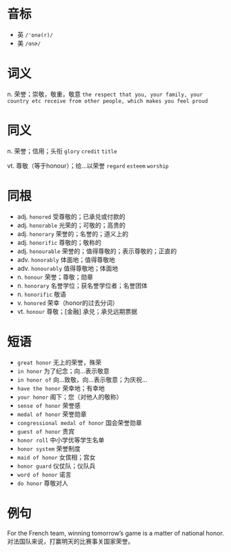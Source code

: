 # 音标

- 英 `/'ɒnə(r)/`
- 美 `/ɑnɚ/`

# 词义

n. 荣誉；崇敬，敬重，敬意
`the respect that you, your family, your country etc receive from other people, which makes you feel proud`

# 同义

n. 荣誉；信用；头衔
`glory` `credit` `title`

vt. 尊敬（等于honour）；给…以荣誉
`regard` `esteem` `worship`

# 同根

- adj. `honored` 受尊敬的；已承兑或付款的
- adj. `honorable` 光荣的；可敬的；高贵的
- adj. `honorary` 荣誉的；名誉的；道义上的
- adj. `honorific` 尊敬的；敬称的
- adj. `honourable` 荣誉的；值得尊敬的；表示尊敬的；正直的
- adv. `honorably` 体面地；值得尊敬地
- adv. `honourably` 值得尊敬地；体面地
- n. `honour` 荣誉；尊敬；勋章
- n. `honorary` 名誉学位；获名誉学位者；名誉团体
- n. `honorific` 敬语
- v. `honored` 荣幸（honor的过去分词）
- vt. `honour` 尊敬；[金融] 承兑；承兑远期票据

# 短语

- `great honor` 无上的荣誉，殊荣
- `in honor` 为了纪念；向…表示敬意
- `in honor of` 向…致敬，向…表示敬意；为庆祝…
- `have the honor` 荣幸地；有幸地
- `your honor` 阁下；您（对他人的敬称）
- `sense of honor` 荣誉感
- `medal of honor` 荣誉勋章
- `congressional medal of honor` 国会荣誉勋章
- `guest of honor` 贵宾
- `honor roll` 中小学优等学生名单
- `honor system` 荣誉制度
- `maid of honor` 女傧相；宫女
- `honor guard` 仪仗队；仪队兵
- `word of honor` 诺言
- `do honor` 尊敬对人

# 例句

For the French team, winning tomorrow’s game is a matter of national honor.
对法国队来说，打赢明天的比赛事关国家荣誉。


